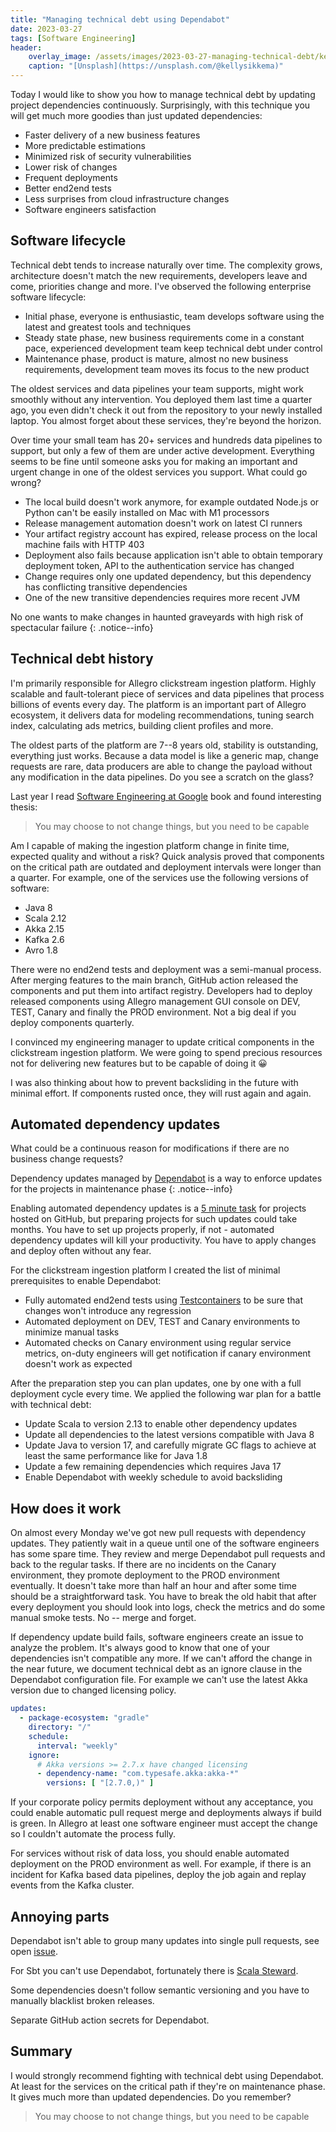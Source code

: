 ```yaml
---
title: "Managing technical debt using Dependabot"
date: 2023-03-27
tags: [Software Engineering]
header:
    overlay_image: /assets/images/2023-03-27-managing-technical-debt/kelly-sikkema-JUPzi-F3Iww-unsplash.webp
    caption: "[Unsplash](https://unsplash.com/@kellysikkema)"
---
```


Today I would like to show you how to manage technical debt by updating project dependencies continuously.
Surprisingly, with this technique you will get much more goodies than just updated dependencies:

* Faster delivery of a new business features
* More predictable estimations
* Minimized risk of security vulnerabilities
* Lower risk of changes
* Frequent deployments
* Better end2end tests
* Less surprises from cloud infrastructure changes
* Software engineers satisfaction

## Software lifecycle

Technical debt tends to increase naturally over time.
The complexity grows, architecture doesn't match the new requirements, developers leave and come, priorities change and more.
I've observed the following enterprise software lifecycle:

* Initial phase, everyone is enthusiastic, team develops software using the latest and greatest tools and techniques
* Steady state phase, new business requirements come in a constant pace, experienced development team keep technical debt under control
* Maintenance phase, product is mature, almost no new business requirements, development team moves its focus to the new product

The oldest services and data pipelines your team supports, might work smoothly without any intervention.
You deployed them last time a quarter ago, you even didn't check it out from the repository to your newly installed laptop. You almost forget about these services, they're beyond the horizon.

Over time your small team has 20+ services and hundreds data pipelines to support, but only a few of them are under active development.
Everything seems to be fine until someone asks you for making an important and urgent change in one of the oldest services you support. What could go wrong?

* The local build doesn't work anymore, for example outdated Node.js or Python can't be easily installed on Mac with M1 processors
* Release management automation doesn't work on latest CI runners
* Your artifact registry account has expired, release process on the local machine fails with HTTP 403
* Deployment also fails because application isn't able to obtain temporary deployment token, API to the authentication service has changed
* Change requires only one updated dependency, but this dependency has conflicting transitive dependencies
* One of the new transitive dependencies requires more recent JVM

No one wants to make changes in haunted graveyards with high risk of spectacular failure
{: .notice--info}

## Technical debt history

I'm primarily responsible for Allegro clickstream ingestion platform.
Highly scalable and fault-tolerant piece of services and data pipelines that process billions of events every day.
The platform is an important part of Allegro ecosystem, it delivers data for modeling recommendations, tuning search index, calculating ads metrics, building client profiles and more.

The oldest parts of the platform are 7--8 years old, stability is outstanding, everything just works.
Because a data model is like a generic map, change requests are rare, data producers are able to change the payload without any modification in the data pipelines.
Do you see a scratch on the glass?

Last year I read [Software Engineering at Google](/blog/2022/09/22/software-engineering-at-google/) book
and found interesting thesis:

> You may choose to not change things, but you need to be capable

Am I capable of making the ingestion platform change in finite time, expected quality and without a risk?
Quick analysis proved that components on the critical path are outdated and deployment intervals were longer than a quarter.
For example, one of the services use the following versions of software:

* Java 8
* Scala 2.12
* Akka 2.15
* Kafka 2.6
* Avro 1.8

There were no end2end tests and deployment was a semi-manual process.
After merging features to the main branch, GitHub action released the components and put them into artifact registry.
Developers had to deploy released components using Allegro management GUI console on DEV, TEST, Canary and finally the PROD environment.
Not a big deal if you deploy components quarterly.

I convinced my engineering manager to update critical components in the clickstream ingestion platform.
We were going to spend precious resources not for delivering new features but to be capable of doing it 😀

I was also thinking about how to prevent backsliding in the future with minimal effort.
If components rusted once, they will rust again and again.

## Automated dependency updates

What could be a continuous reason for modifications if there are no business change requests?

Dependency updates managed by [Dependabot](https://github.blog/2020-06-01-keep-all-your-packages-up-to-date-with-dependabot/)
is a way to enforce updates for the projects in maintenance phase
{: .notice--info}

Enabling automated dependency updates is a [5 minute task](https://docs.github.com/en/code-security/dependabot/dependabot-version-updates/configuration-options-for-the-dependabot.yml-file)
for projects hosted on GitHub, but preparing projects for such updates could take months.
You have to set up projects properly, if not - automated dependency updates will kill your productivity.
You have to apply changes and deploy often without any fear.

For the clickstream ingestion platform I created the list of minimal prerequisites to enable Dependabot:

* Fully automated end2end tests using [Testcontainers](https://www.testcontainers.org) to be sure that changes won't introduce any regression
* Automated deployment on DEV, TEST and Canary environments to minimize manual tasks
* Automated checks on Canary environment using regular service metrics, on-duty engineers will get notification if canary environment doesn't work as expected

After the preparation step you can plan updates, one by one with a full deployment cycle every time.
We applied the following war plan for a battle with technical debt:

* Update Scala to version 2.13 to enable other dependency updates
* Update all dependencies to the latest versions compatible with Java 8
* Update Java to version 17, and carefully migrate GC flags to achieve at least the same performance like for Java 1.8
* Update a few remaining dependencies which requires Java 17
* Enable Dependabot with weekly schedule to avoid backsliding

## How does it work

On almost every Monday we've got new pull requests with dependency updates.
They patiently wait in a queue until one of the software engineers has some spare time.
They review and merge Dependabot pull requests and back to the regular tasks.
If there are no incidents on the Canary environment, they promote deployment to the PROD environment eventually.
It doesn't take more than half an hour and after some time should be a straightforward task.
You have to break the old habit that after every deployment you should look into logs, check the metrics and do some manual smoke tests. No -- merge and forget.

If dependency update build fails, software engineers create an issue to analyze the problem.
It's always good to know that one of your dependencies isn't compatible any more.
If we can't afford the change in the near future, we document technical debt as an ignore clause in the Dependabot configuration file.
For example we can't use the latest Akka version due to changed licensing policy.

```yaml
updates:
  - package-ecosystem: "gradle"
    directory: "/"
    schedule:
      interval: "weekly"
    ignore:
      # Akka versions >= 2.7.x have changed licensing
      - dependency-name: "com.typesafe.akka:akka-*"
        versions: [ "[2.7.0,)" ]
```

If your corporate policy permits deployment without any acceptance, you could enable automatic pull request merge and deployments always if build is green.
In Allegro at least one software engineer must accept the change so I couldn't automate the process fully.

For services without risk of data loss, you should enable automated deployment on the PROD environment as well.
For example, if there is an incident for Kafka based data pipelines, deploy the job again and replay events from the Kafka cluster.

## Annoying parts

Dependabot isn't able to group many updates into single pull requests, see open [issue](https://github.com/dependabot/dependabot-core/issues/1190).

For Sbt you can't use Dependabot, fortunately there is [Scala Steward](https://github.com/scala-steward-org/scala-steward).

Some dependencies doesn't follow semantic versioning and you have to manually blacklist broken releases.

Separate GitHub action secrets for Dependabot.

## Summary

I would strongly recommend fighting with technical debt using Dependabot.
At least for the services on the critical path if they're on maintenance phase.
It gives much more than updated dependencies.
Do you remember?

> You may choose to not change things, but you need to be capable
